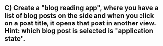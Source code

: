 ## C) Create a "blog reading app", where you have a list of blog posts on the side and when you click on a post title, it opens that post in another view. Hint: which blog post is selected is "application state".
